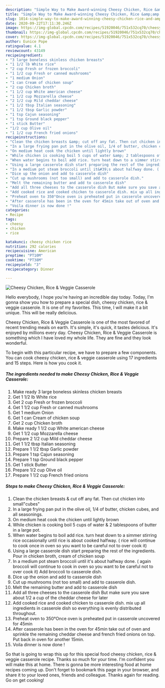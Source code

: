 ```yaml
---
description: "Simple Way to Make Award-winning Cheesy Chicken, Rice &amp;amp; Veggie Casserole"
title: "Simple Way to Make Award-winning Cheesy Chicken, Rice &amp;amp; Veggie Casserole"
slug: 1014-simple-way-to-make-award-winning-cheesy-chicken-rice-and-amp-veggie-casserole
date: 2020-09-22T17:11:30.246Z
image: https://img-global.cpcdn.com/recipes/51920046/751x532cq70/cheesy-chicken-rice-veggie-casserole-recipe-main-photo.jpg
thumbnail: https://img-global.cpcdn.com/recipes/51920046/751x532cq70/cheesy-chicken-rice-veggie-casserole-recipe-main-photo.jpg
cover: https://img-global.cpcdn.com/recipes/51920046/751x532cq70/cheesy-chicken-rice-veggie-casserole-recipe-main-photo.jpg
author: Eunice Pope
ratingvalue: 4.1
reviewcount: 43149
recipeingredient:
- "3 large boneless skinless chicken breasts"
- "1 1/2 lb White rice"
- "2 cup Fresh or frozen broccoli"
- "1 1/2 cup Fresh or canned mushrooms"
- "1 medium Onion"
- "1 can Cream of chicken soup"
- "2 cup Chicken broth"
- "1 1/2 cup White american cheese"
- "1 1/2 cup Mozzarella cheese"
- "2 1/2 cup Mild cheddar cheese"
- "1 1/2 tbsp Italian seasoning"
- "1 1/2 tbsp Garlic powder"
- "1 tsp Cajun seasoning"
- "1 tsp Ground black pepper"
- "1 stick Butter"
- "1/2 cup Olive oil"
- "1 1/2 cup French fried onions"
recipeinstructions:
- "Clean the chicken breasts &amp; cut off any fat. Then cut chicken into small&#34;cubes&#34;"
- "In a large frying pan put in the olive oil, 1/4 of butter, chicken cubes, and all seasonings."
- "On medium heat cook the chicken until lightly brown"
- "While chicken is cooking boil 5 cups of water &amp; 2 tablespoons of butter in a large pot."
- "When water begins to boil add rice. turn heat down to a simmer stirring rice occasionally until rice is about cooked halfway. ( rice will continue to cook once in oven so you want to be careful not to over cook it)"
- "Using a large casserole dish start preparing the rest of the ingredients. Pour in chicken broth, cream of chicken soup"
- "In a medium pot steam broccoli until it&#39;s about halfway done. ( again broccoli will continue to cook in oven so you want to be careful not to over cook it) Add broccoli to casserole dish."
- "Dice up the onion and add to casserole dish"
- "Cut up mushrooms (not too small) and add to casserole dish."
- "Melt the remaining butter and add to casserole dish"
- "Add all three cheeses to the casserole dish But make sure you save about 1/2 a cup of the cheddar cheese for later"
- "Add cooked rice and cooked chicken to casserole dish. mix up all ingredients in casserole dish so everything is evenly distributed throughout."
- "Preheat oven to 350°Once oven is preheated put in casserole uncovered for 45min"
- "After casserole has been in the oven for 45min take out of oven and sprinkle the remaining cheddar cheese and french fried onions on top. Put back in oven for another 15min."
- "Voila dinner is now done !"
categories:
- Recipe
tags:
- cheesy
- chicken
- rice

katakunci: cheesy chicken rice 
nutrition: 292 calories
recipecuisine: American
preptime: "PT10M"
cooktime: "PT38M"
recipeyield: "3"
recipecategory: Dinner

---
```



![Cheesy Chicken, Rice &amp; Veggie Casserole](https://img-global.cpcdn.com/recipes/51920046/751x532cq70/cheesy-chicken-rice-veggie-casserole-recipe-main-photo.jpg)

Hello everybody, I hope you're having an incredible day today. Today, I'm gonna show you how to prepare a special dish, cheesy chicken, rice &amp; veggie casserole. It is one of my favorites. This time, I will make it a bit unique. This will be really delicious.



Cheesy Chicken, Rice &amp; Veggie Casserole is one of the most favored of recent trending meals on earth. It's simple, it's quick, it tastes delicious. It's enjoyed by millions every day. Cheesy Chicken, Rice &amp; Veggie Casserole is something which I have loved my whole life. They are fine and they look wonderful.


To begin with this particular recipe, we have to prepare a few components. You can cook cheesy chicken, rice &amp; veggie casserole using 17 ingredients and 15 steps. Here is how you cook it.

<!--inarticleads1-->

##### The ingredients needed to make Cheesy Chicken, Rice &amp; Veggie Casserole:

1. Make ready 3 large boneless skinless chicken breasts
1. Get 1 1/2 lb White rice
1. Get 2 cup Fresh or frozen broccoli
1. Get 1 1/2 cup Fresh or canned mushrooms
1. Get 1 medium Onion
1. Get 1 can Cream of chicken soup
1. Get 2 cup Chicken broth
1. Make ready 1 1/2 cup White american cheese
1. Get 1 1/2 cup Mozzarella cheese
1. Prepare 2 1/2 cup Mild cheddar cheese
1. Get 1 1/2 tbsp Italian seasoning
1. Prepare 1 1/2 tbsp Garlic powder
1. Prepare 1 tsp Cajun seasoning
1. Prepare 1 tsp Ground black pepper
1. Get 1 stick Butter
1. Prepare 1/2 cup Olive oil
1. Prepare 1 1/2 cup French fried onions




<!--inarticleads2-->

##### Steps to make Cheesy Chicken, Rice &amp; Veggie Casserole:

1. Clean the chicken breasts &amp; cut off any fat. Then cut chicken into small&#34;cubes&#34;
1. In a large frying pan put in the olive oil, 1/4 of butter, chicken cubes, and all seasonings.
1. On medium heat cook the chicken until lightly brown
1. While chicken is cooking boil 5 cups of water &amp; 2 tablespoons of butter in a large pot.
1. When water begins to boil add rice. turn heat down to a simmer stirring rice occasionally until rice is about cooked halfway. ( rice will continue to cook once in oven so you want to be careful not to over cook it)
1. Using a large casserole dish start preparing the rest of the ingredients. Pour in chicken broth, cream of chicken soup
1. In a medium pot steam broccoli until it&#39;s about halfway done. ( again broccoli will continue to cook in oven so you want to be careful not to over cook it) Add broccoli to casserole dish.
1. Dice up the onion and add to casserole dish
1. Cut up mushrooms (not too small) and add to casserole dish.
1. Melt the remaining butter and add to casserole dish
1. Add all three cheeses to the casserole dish But make sure you save about 1/2 a cup of the cheddar cheese for later
1. Add cooked rice and cooked chicken to casserole dish. mix up all ingredients in casserole dish so everything is evenly distributed throughout.
1. Preheat oven to 350°Once oven is preheated put in casserole uncovered for 45min
1. After casserole has been in the oven for 45min take out of oven and sprinkle the remaining cheddar cheese and french fried onions on top. Put back in oven for another 15min.
1. Voila dinner is now done !




So that is going to wrap this up for this special food cheesy chicken, rice &amp; veggie casserole recipe. Thanks so much for your time. I'm confident you will make this at home. There is gonna be more interesting food at home recipes coming up. Don't forget to bookmark this page in your browser, and share it to your loved ones, friends and colleague. Thanks again for reading. Go on get cooking!

